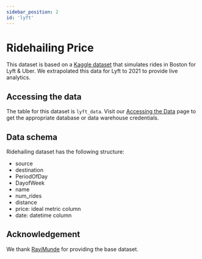 ```yaml
---
sidebar_position: 2
id: 'lyft'
---
```


# Ridehailing Price

This dataset is based on a [Kaggle dataset](https://www.kaggle.com/ravi72munde/uber-lyft-cab-prices) that simulates rides in Boston for Lyft & Uber. We extrapolated this data for Lyft to 2021 to provide live analytics. 

## Accessing the data

The table for this dataset is `lyft_data`. Visit our [Accessing the Data](/docs/Public_Datasets_Catalog/access_data) page to get the appropriate database or data warehouse credentials.

## Data schema

Ridehailing dataset has the following structure:

- source
- destination
- PeriodOfDay
- DayofWeek
- name
- num_rides
- distance
- price: ideal metric column
- date: datetime column

## Acknowledgement

We thank [RaviMunde](https://www.kaggle.com/ravi72munde) for providing the base dataset. 
